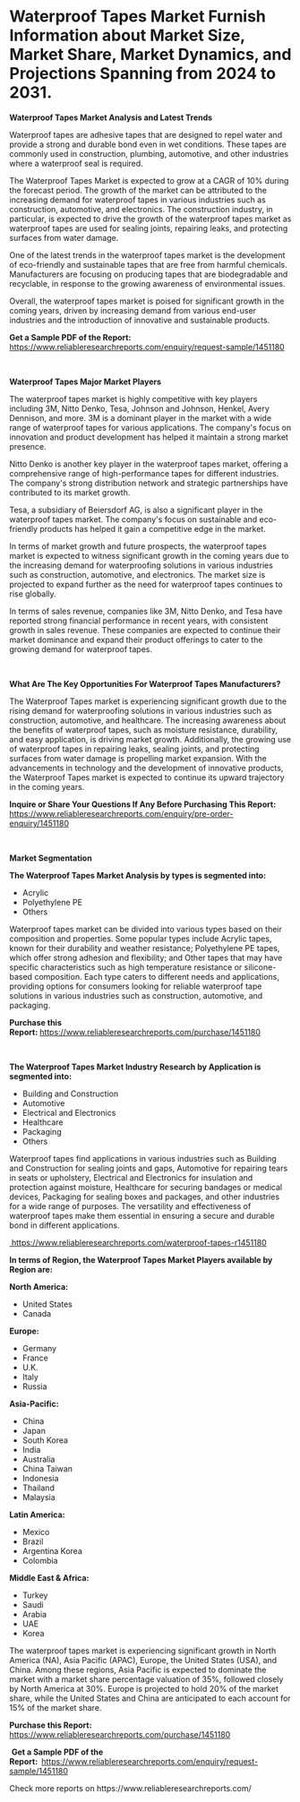<p><h1>Waterproof Tapes Market Furnish Information about Market Size, Market Share, Market Dynamics, and Projections Spanning from 2024 to 2031.</h1></p><p><strong>Waterproof Tapes Market Analysis and Latest Trends</strong></p>
<p><p>Waterproof tapes are adhesive tapes that are designed to repel water and provide a strong and durable bond even in wet conditions. These tapes are commonly used in construction, plumbing, automotive, and other industries where a waterproof seal is required.</p><p>The Waterproof Tapes Market is expected to grow at a CAGR of 10% during the forecast period. The growth of the market can be attributed to the increasing demand for waterproof tapes in various industries such as construction, automotive, and electronics. The construction industry, in particular, is expected to drive the growth of the waterproof tapes market as waterproof tapes are used for sealing joints, repairing leaks, and protecting surfaces from water damage.</p><p>One of the latest trends in the waterproof tapes market is the development of eco-friendly and sustainable tapes that are free from harmful chemicals. Manufacturers are focusing on producing tapes that are biodegradable and recyclable, in response to the growing awareness of environmental issues.</p><p>Overall, the waterproof tapes market is poised for significant growth in the coming years, driven by increasing demand from various end-user industries and the introduction of innovative and sustainable products.</p></p>
<p><strong>Get a Sample PDF of the Report:&nbsp;</strong> <a href="https://www.reliableresearchreports.com/enquiry/request-sample/1451180">https://www.reliableresearchreports.com/enquiry/request-sample/1451180</a></p>
<p>&nbsp;</p>
<p><strong>Waterproof Tapes Major Market Players</strong></p>
<p><p>The waterproof tapes market is highly competitive with key players including 3M, Nitto Denko, Tesa, Johnson and Johnson, Henkel, Avery Dennison, and more. 3M is a dominant player in the market with a wide range of waterproof tapes for various applications. The company's focus on innovation and product development has helped it maintain a strong market presence.</p><p>Nitto Denko is another key player in the waterproof tapes market, offering a comprehensive range of high-performance tapes for different industries. The company's strong distribution network and strategic partnerships have contributed to its market growth.</p><p>Tesa, a subsidiary of Beiersdorf AG, is also a significant player in the waterproof tapes market. The company's focus on sustainable and eco-friendly products has helped it gain a competitive edge in the market.</p><p>In terms of market growth and future prospects, the waterproof tapes market is expected to witness significant growth in the coming years due to the increasing demand for waterproofing solutions in various industries such as construction, automotive, and electronics. The market size is projected to expand further as the need for waterproof tapes continues to rise globally.</p><p>In terms of sales revenue, companies like 3M, Nitto Denko, and Tesa have reported strong financial performance in recent years, with consistent growth in sales revenue. These companies are expected to continue their market dominance and expand their product offerings to cater to the growing demand for waterproof tapes.</p></p>
<p>&nbsp;</p>
<p><strong>What Are The Key Opportunities For Waterproof Tapes Manufacturers?</strong></p>
<p><p>The Waterproof Tapes market is experiencing significant growth due to the rising demand for waterproofing solutions in various industries such as construction, automotive, and healthcare. The increasing awareness about the benefits of waterproof tapes, such as moisture resistance, durability, and easy application, is driving market growth. Additionally, the growing use of waterproof tapes in repairing leaks, sealing joints, and protecting surfaces from water damage is propelling market expansion. With the advancements in technology and the development of innovative products, the Waterproof Tapes market is expected to continue its upward trajectory in the coming years.</p></p>
<p><strong>Inquire or Share Your Questions If Any Before Purchasing This Report:</strong> <a href="https://www.reliableresearchreports.com/enquiry/pre-order-enquiry/1451180">https://www.reliableresearchreports.com/enquiry/pre-order-enquiry/1451180</a></p>
<p>&nbsp;</p>
<p><strong>Market Segmentation</strong></p>
<p><strong>The Waterproof Tapes Market Analysis by types is segmented into:</strong></p>
<p><ul><li>Acrylic</li><li>Polyethylene PE</li><li>Others</li></ul></p>
<p><p>Waterproof tapes market can be divided into various types based on their composition and properties. Some popular types include Acrylic tapes, known for their durability and weather resistance; Polyethylene PE tapes, which offer strong adhesion and flexibility; and Other tapes that may have specific characteristics such as high temperature resistance or silicone-based composition. Each type caters to different needs and applications, providing options for consumers looking for reliable waterproof tape solutions in various industries such as construction, automotive, and packaging.</p></p>
<p><strong>Purchase this Report:&nbsp;</strong><a href="https://www.reliableresearchreports.com/purchase/1451180">https://www.reliableresearchreports.com/purchase/1451180</a></p>
<p>&nbsp;</p>
<p><strong>The Waterproof Tapes Market Industry Research by Application is segmented into:</strong></p>
<p><ul><li>Building and Construction</li><li>Automotive</li><li>Electrical and Electronics</li><li>Healthcare</li><li>Packaging</li><li>Others</li></ul></p>
<p><p>Waterproof tapes find applications in various industries such as Building and Construction for sealing joints and gaps, Automotive for repairing tears in seats or upholstery, Electrical and Electronics for insulation and protection against moisture, Healthcare for securing bandages or medical devices, Packaging for sealing boxes and packages, and other industries for a wide range of purposes. The versatility and effectiveness of waterproof tapes make them essential in ensuring a secure and durable bond in different applications.</p></p>
<p><a href="https://www.reliableresearchreports.com/waterproof-tapes-r1451180">&nbsp;https://www.reliableresearchreports.com/waterproof-tapes-r1451180</a></p>
<p><strong>In terms of Region, the Waterproof Tapes Market Players available by Region are:</strong></p>
<p>
    <p> <strong> North America: </strong>
        <ul>
            <li>United States</li>
            <li>Canada</li>
        </ul>
        </p> 
    <p> <strong> Europe: </strong>
        <ul>
            <li>Germany</li>
            <li>France</li>
            <li>U.K.</li>
            <li>Italy</li>
            <li>Russia</li>
        </ul>
        </p> 
    <p> <strong> Asia-Pacific: </strong>
        <ul>
            <li>China</li>
            <li>Japan</li>
            <li>South Korea</li>
            <li>India</li>
            <li>Australia</li>
            <li>China Taiwan</li>
            <li>Indonesia</li>
            <li>Thailand</li>
            <li>Malaysia</li>
        </ul>
        </p> 
    <p> <strong> Latin America: </strong>
        <ul>
            <li>Mexico</li>
            <li>Brazil</li>
            <li>Argentina Korea</li>
            <li>Colombia</li>
        </ul>
        </p> 
    <p> <strong> Middle East & Africa: </strong>
        <ul>
            <li>Turkey</li>
            <li>Saudi</li>
            <li>Arabia</li>
            <li>UAE</li>
            <li>Korea</li>
        </ul>
    </p>
    </p>
<p><p>The waterproof tapes market is experiencing significant growth in North America (NA), Asia Pacific (APAC), Europe, the United States (USA), and China. Among these regions, Asia Pacific is expected to dominate the market with a market share percentage valuation of 35%, followed closely by North America at 30%. Europe is projected to hold 20% of the market share, while the United States and China are anticipated to each account for 15% of the market share.</p></p>
<p><strong>Purchase this Report: </strong><a href="https://www.reliableresearchreports.com/purchase/1451180">https://www.reliableresearchreports.com/purchase/1451180</a></p>
<p>&nbsp;<strong>Get a Sample PDF of the Report:&nbsp;&nbsp;</strong><a href="https://www.reliableresearchreports.com/enquiry/request-sample/1451180">https://www.reliableresearchreports.com/enquiry/request-sample/1451180</a></p>
<p><strong></strong></p>
<p>Check more reports on https://www.reliableresearchreports.com/</p>
